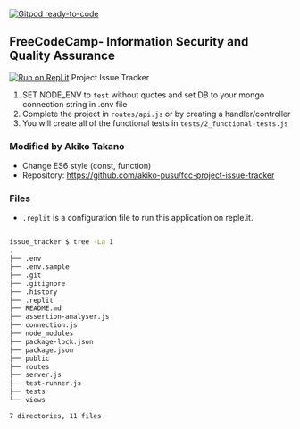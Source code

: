 [![Gitpod ready-to-code](https://img.shields.io/badge/Gitpod-ready--to--code-blue?logo=gitpod)](https://gitpod.io/#https://github.com/akiko-pusu/fcc-project-issue-tracker)

**FreeCodeCamp**- Information Security and Quality Assurance
------
[![Run on Repl.it](https://repl.it/badge/github/freeCodeCamp/boilerplate-project-issuetracker)](https://repl.it/github/freeCodeCamp/boilerplate-project-issuetracker)
Project Issue Tracker

1) SET NODE_ENV to `test` without quotes and set DB to your mongo connection string in .env file
2) Complete the project in `routes/api.js` or by creating a handler/controller
3) You will create all of the functional tests in `tests/2_functional-tests.js`

### Modified by Akiko Takano

- Change ES6 style (const, function)
- Repository: https://github.com/akiko-pusu/fcc-project-issue-tracker

### Files

- ``.replit`` is a configuration file to run this application on reple.it.

```bash

issue_tracker $ tree -La 1
.
├── .env
├── .env.sample
├── .git
├── .gitignore
├── .history
├── .replit
├── README.md
├── assertion-analyser.js
├── connection.js
├── node_modules
├── package-lock.json
├── package.json
├── public
├── routes
├── server.js
├── test-runner.js
├── tests
└── views

7 directories, 11 files

```
